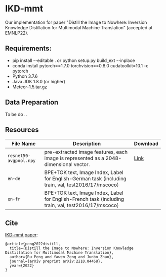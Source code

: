 # IKD-mmt

Our implementation for paper "Distill the Image to Nowhere: Inversion Knowledge Distillation for Multimodal Machine Translation" (accepted at EMNLP22).

<!-- []() -->

## Requirements:

- pip install --editable . or python setup.py build_ext --inplace
- conda install pytorch==1.7.0 torchvision==0.8.0 cudatoolkit=10.1 -c pytorch
- Python 3.7.6
- Java JDK 1.8.0 (or higher)
- Meteor-1.5.tar.gz

## Data Preparation

To be do ..

## Resources
File Name | Description |  Download
---|---|---
`resnet50-avgpool.npy` | pre-extracted image features, each image is represented as a 2048-dimensional vector. | [Link](https://1drv.ms/u/s!AuOGIeqv1TybbQeJMw8CdqOphfA?e=l8k4df)
`en-de` | BPE+TOK text, Image Index, Label for English-German task (including train, val, test2016/17/mscoco)
`en-fr` | BPE+TOK text, Image Index, Label for English-French task (including train, val, test2016/17/mscoco)

## Cite

[IKD-mmt paper](https://arxiv.org/abs/2210.04468):

```
@article{peng2022distill,
  title={Distill the Image to Nowhere: Inversion Knowledge Distillation for Multimodal Machine Translation},
  author={Ru Peng and Yawen Zeng and Junbo Zhao},
  journal={arXiv preprint arXiv:2210.04468},
  year={2022}
}
```

